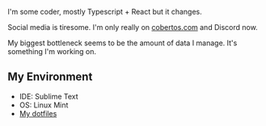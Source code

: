 I'm some coder, mostly Typescript + React but it changes.

Social media is tiresome. I'm only really on [cobertos.com](https://cobertos.com) and Discord now.

My biggest bottleneck seems to be the amount of data I manage. It's something I'm working on.

## My Environment

* IDE: Sublime Text
* OS: Linux Mint
* [My dotfiles](https://github.com/Cobertos/dotfiles)
